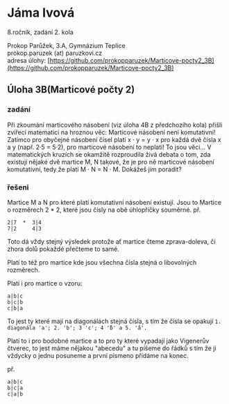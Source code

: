 # Jáma lvová
8.ročník, zadání 2. kola

Prokop Parůžek, 3.A, Gymnázium Teplice  
prokop.paruzek (at) paruzkovi.cz  
adresa úlohy: [https://github.com/prokopparuzek/Marticove-pocty2_3B](https://github.com/prokopparuzek/Marticove-pocty2_3B) 

## Úloha 3B(Marticové počty 2)

### zadání  

Při zkoumání marticového násobení (viz úloha 4B z předchozího kola) přišli zvířecí matematici na hroznou věc: Marticové násobení není
komutativní! Zatímco pro obyčejné násobení čísel platí x · y = y · x pro každá dvě čísla x a y (např. 2·5 = 5·2), pro marticové násobení to
neplatí! To jsou věci… V matematických kruzích se okamžitě rozproudila živá debata o tom, zda existují nějaké dvě martice M, N takové,
že je pro ně marticové násobení komutativní, tedy že platí M · N = N · M. Dokážeš jim poradit?

### řešeni  

Martice M a N pro které platí komutativní násobení existují. Jsou to Martice o rozměrech 2 * 2,
které jsou čísly na obě úhlopříčky souměrné.
př.

```
2|7  *  3|4
7|2     4|3 
```

Toto dá vždy stejný výsledek protože ať martice čteme zprava-doleva, či zhora dolů pokaždé přečteme to samé.

Platí to též pro martice kde jsou všechna čísla stejná o libovolných rozměrech.

Platí i pro martice o vzoru:

```
a|b|c  
b|c|b  
c|b|a  
```

To jest ty které mají na diagonálách stejná čísla, s tím že čísla se opakují `1. diagonála 'a'; 2. 'b'; 3 'c'; 4 '̈́b' a 5. '̈́a'.`

Platí to i pro bodobné martice a to pro ty které vypadají jako Vigenerův čtverec, to jest máme nějakou "abecedu" a tu píšeme do řádků
s tím že ji vždycky o jednu posuneme a první písmeno přidáme na konec.

př.

```
a|b|c  
b|c|a  
c|a|b  
```
